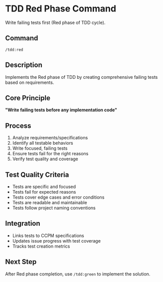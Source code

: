 # TDD Red Phase Command

Write failing tests first (Red phase of TDD cycle).

## Command
`/tdd:red`

## Description
Implements the Red phase of TDD by creating comprehensive failing tests based on requirements.

## Core Principle
**"Write failing tests before any implementation code"**

## Process
1. Analyze requirements/specifications
2. Identify all testable behaviors
3. Write focused, failing tests
4. Ensure tests fail for the right reasons
5. Verify test quality and coverage

## Test Quality Criteria
- Tests are specific and focused
- Tests fail for expected reasons
- Tests cover edge cases and error conditions
- Tests are readable and maintainable
- Tests follow project naming conventions

## Integration
- Links tests to CCPM specifications
- Updates issue progress with test coverage
- Tracks test creation metrics

## Next Step
After Red phase completion, use `/tdd:green` to implement the solution.